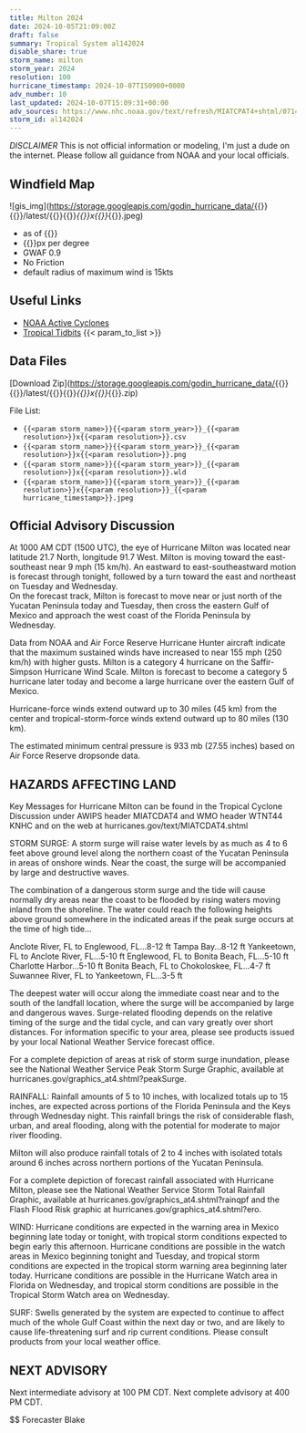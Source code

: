 ```yaml
---
title: Milton 2024
date: 2024-10-05T21:09:00Z
draft: false
summary: Tropical System al142024
disable_share: true
storm_name: milton
storm_year: 2024
resolution: 100
hurricane_timestamp: 2024-10-07T150900+0000
adv_number: 10
last_updated: 2024-10-07T15:09:31+00:00
adv_sources: https://www.nhc.noaa.gov/text/refresh/MIATCPAT4+shtml/071453.shtml;https://www.nhc.noaa.gov/refresh/graphics_at4+shtml/093335.shtml?cone
storm_id: al142024
---
```

*DISCLAIMER* This is not official information or modeling, I'm just a dude on the internet.  Please follow all guidance from NOAA and your local officials.

## Windfield Map
![gis_img](https://storage.googleapis.com/godin_hurricane_data/{{<param storm_name>}}{{<param storm_year>}}/latest/{{<param storm_name>}}{{<param storm_year>}}_{{<param resolution>}}x{{<param resolution>}}_{{<param hurricane_timestamp>}}.jpeg)

- as of {{<param last_updated>}}
- {{<param resolution>}}px per degree
- GWAF 0.9
- No Friction
- default radius of maximum wind is 15kts

## Useful Links
- [NOAA Active Cyclones](https://www.nhc.noaa.gov/)
- [Tropical Tidbits](https://www.tropicaltidbits.com/storminfo/)
{{< param_to_list >}}

## Data Files
[Download Zip](https://storage.googleapis.com/godin_hurricane_data/{{<param storm_name>}}{{<param storm_year>}}/latest/{{<param storm_name>}}{{<param storm_year>}}_{{<param resolution>}}x{{<param resolution>}}_{{<param hurricane_timestamp>}}.zip)

File List:
- `{{<param storm_name>}}{{<param storm_year>}}_{{<param resolution>}}x{{<param resolution>}}.csv`
- `{{<param storm_name>}}{{<param storm_year>}}_{{<param resolution>}}x{{<param resolution>}}.png`
- `{{<param storm_name>}}{{<param storm_year>}}_{{<param resolution>}}x{{<param resolution>}}.wld`
- `{{<param storm_name>}}{{<param storm_year>}}_{{<param resolution>}}x{{<param resolution>}}_{{<param hurricane_timestamp>}}.jpeg`


## Official Advisory Discussion
At 1000 AM CDT (1500 UTC), the eye of Hurricane Milton was
located near latitude 21.7 North, longitude 91.7 West. Milton is
moving toward the east-southeast near 9 mph (15 km/h). An eastward 
to east-southeastward motion is forecast through tonight, followed 
by a turn toward the east and northeast on Tuesday and Wednesday.  
On the forecast track, Milton is forecast to move near or just 
north of the Yucatan Peninsula today and Tuesday, then cross the 
eastern Gulf of Mexico and approach the west coast of the Florida 
Peninsula by Wednesday.
 
Data from NOAA and Air Force Reserve Hurricane Hunter aircraft 
indicate that the maximum sustained winds have increased to near 
155 mph (250 km/h) with higher gusts.  Milton is a category 4 
hurricane on the Saffir-Simpson Hurricane Wind Scale.  Milton is 
forecast to become a category 5 hurricane later today and become a 
large hurricane over the eastern Gulf of Mexico.
 
Hurricane-force winds extend outward up to 30 miles (45 km) from the
center and tropical-storm-force winds extend outward up to 80 miles
(130 km).
 
The estimated minimum central pressure is 933 mb (27.55 inches) 
based on Air Force Reserve dropsonde data.
 
 
HAZARDS AFFECTING LAND
----------------------
Key Messages for Hurricane Milton can be found in the Tropical
Cyclone Discussion under AWIPS header MIATCDAT4 and WMO header
WTNT44 KNHC and on the web at hurricanes.gov/text/MIATCDAT4.shtml
 
STORM SURGE:  A storm surge will raise water levels by as much as 4
to 6 feet above ground level along the northern coast of the
Yucatan Peninsula in areas of onshore winds.  Near the coast, the
surge will be accompanied by large and destructive waves.
 
The combination of a dangerous storm surge and the tide will cause
normally dry areas near the coast to be flooded by rising waters
moving inland from the shoreline.  The water could reach the
following heights above ground somewhere in the indicated areas if
the peak surge occurs at the time of high tide...
 
Anclote River, FL to Englewood, FL...8-12 ft
Tampa Bay...8-12 ft
Yankeetown, FL to Anclote River, FL...5-10 ft
Englewood, FL to Bonita Beach, FL...5-10 ft
Charlotte Harbor...5-10 ft
Bonita Beach, FL to Chokoloskee, FL...4-7 ft
Suwannee River, FL to Yankeetown, FL...3-5 ft
 
The deepest water will occur along the immediate coast near and to
the south of the landfall location, where the surge will be
accompanied by large and dangerous waves.  Surge-related flooding
depends on the relative timing of the surge and the tidal cycle,
and can vary greatly over short distances.  For information
specific to your area, please see products issued by your local
National Weather Service forecast office.
 
For a complete depiction of areas at risk of storm surge
inundation, please see the National Weather Service Peak Storm
Surge Graphic, available at
hurricanes.gov/graphics_at4.shtml?peakSurge.
 
RAINFALL: Rainfall amounts of 5 to 10 inches, with localized totals
up to 15 inches, are expected across portions of the Florida
Peninsula and the Keys through Wednesday night. This rainfall brings
the risk of considerable flash, urban, and areal flooding, along
with the potential for moderate to major river flooding.
 
Milton will also produce rainfall totals of 2 to 4 inches with 
isolated totals around 6 inches across northern portions of the 
Yucatan Peninsula.
 
For a complete depiction of forecast rainfall associated with
Hurricane Milton, please see the National Weather Service Storm
Total Rainfall Graphic, available at
hurricanes.gov/graphics_at4.shtml?rainqpf and the Flash Flood Risk
graphic at hurricanes.gov/graphics_at4.shtml?ero.
 
WIND:  Hurricane conditions are expected in the warning area in
Mexico beginning late today or tonight, with tropical storm
conditions expected to begin early this afternoon. Hurricane
conditions are possible in the watch areas in Mexico beginning 
tonight and Tuesday, and tropical storm conditions are expected in 
the tropical storm warning area beginning later today. Hurricane 
conditions are possible in the Hurricane Watch area in Florida on 
Wednesday, and tropical storm conditions are possible in the 
Tropical Storm Watch area on Wednesday.
 
SURF:  Swells generated by the system are expected to continue 
to affect much of the whole Gulf Coast within the next day or two, 
and are likely to cause life-threatening surf and rip current 
conditions.  Please consult products from your local weather office.
 
 
NEXT ADVISORY
-------------
Next intermediate advisory at 100 PM CDT.
Next complete advisory at 400 PM CDT.
 
$$
Forecaster Blake